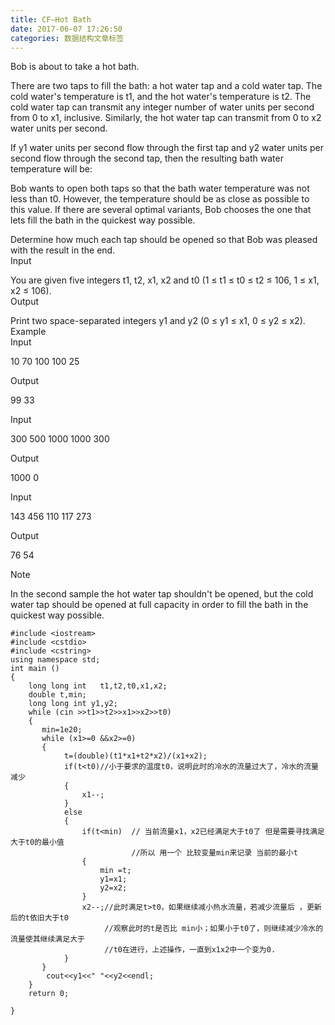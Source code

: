 ```yaml
---
title: CF—Hot Bath
date: 2017-06-07 17:26:50
categories: 数据结构文章标签
---
```

  
  
Bob is about to take a hot bath.  
  
There are two taps to fill the bath: a hot water tap and a cold water tap. The
cold water's temperature is t1, and the hot water's temperature is t2. The
co<!-- more -->ld water tap can transmit any integer number of water units per second from
0 to x1, inclusive. Similarly, the hot water tap can transmit from 0 to x2
water units per second.  
  
If y1 water units per second flow through the first tap and y2 water units per
second flow through the second tap, then the resulting bath water temperature
will be:  
  
Bob wants to open both taps so that the bath water temperature was not less
than t0. However, the temperature should be as close as possible to this
value. If there are several optimal variants, Bob chooses the one that lets
fill the bath in the quickest way possible.  
  
Determine how much each tap should be opened so that Bob was pleased with the
result in the end.  
Input  
  
You are given five integers t1, t2, x1, x2 and t0 (1 ≤ t1 ≤ t0 ≤ t2 ≤ 106, 1 ≤
x1, x2 ≤ 106).  
Output  
  
Print two space-separated integers y1 and y2 (0 ≤ y1 ≤ x1, 0 ≤ y2 ≤ x2).  
Example  
Input  
  
10 70 100 100 25  
  
Output  
  
99 33  
  
Input  
  
300 500 1000 1000 300  
  
Output  
  
1000 0  
  
Input  
  
143 456 110 117 273  
  
Output  
  
76 54  
  
Note  
  

In the second sample the hot water tap shouldn't be opened, but the cold water
tap should be opened at full capacity in order to fill the bath in the
quickest way possible.

  

    
    
    #include <iostream>
    #include <cstdio>
    #include <cstring>
    using namespace std;
    int main ()
    {
        long long int   t1,t2,t0,x1,x2;
        double t,min;
        long long int y1,y2;
        while (cin >>t1>>t2>>x1>>x2>>t0)
        {
           min=1e20;
           while (x1>=0 &&x2>=0)
           {
                t=(double)(t1*x1+t2*x2)/(x1+x2);
                if(t<t0)//小于要求的温度t0，说明此时的冷水的流量过大了，冷水的流量减少
                {
                    x1--;
                }
                else
                {
                    if(t<min)  // 当前流量x1，x2已经满足大于t0了 但是需要寻找满足大于t0的最小值
                               //所以 用一个 比较变量min来记录 当前的最小t
                    {
                        min =t;
                        y1=x1;
                        y2=x2;
                    }
                    x2--;//此时满足t>t0，如果继续减小热水流量，若减少流量后 ，更新后的t依旧大于t0
                         //观察此时的t是否比 min小；如果小于t0了，则继续减少冷水的流量使其继续满足大于
                         //t0在进行，上述操作，一直到x1x2中一个变为0.
                }
           }
            cout<<y1<<" "<<y2<<endl;
        }
        return 0;
    
    }
    

  
  

